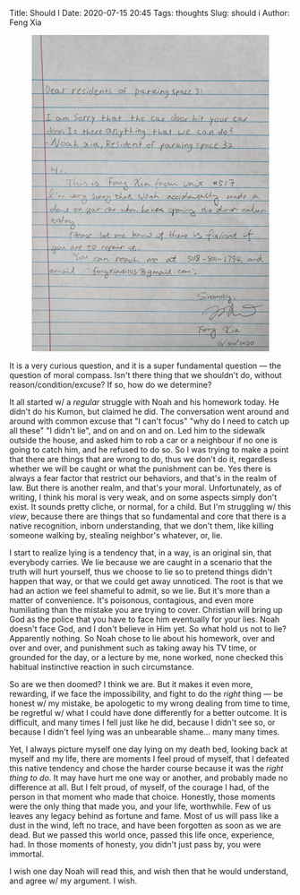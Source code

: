 Title: Should I
Date: 2020-07-15 20:45
Tags: thoughts
Slug: should i
Author: Feng Xia

<figure class="col l6 m6 s12">
  <img src="images/car%20dent%20apology%20letter.png"/>
</figure>

It is a very curious question, and it is a super fundamental question
&mdash; the question of moral compass. Isn't there thing that we
shouldn't do, without reason/condition/excuse? If so, how do we
determine?

It all started w/ a _regular_ struggle with Noah and his homework
today. He didn't do his Kumon, but claimed he did. The conversation
went around and around with common excuse that "I can't focus" "why do
I need to catch up all these" "I didn't lie", and on and on and
on. Led him to the sidewalk outside the house, and asked him to rob a
car or a neighbour if no one is going to catch him, and he refused to
do so. So I was trying to make a point that there are things that are
wrong to do, thus we don't do it, regardless whether we will be caught
or what the punishment can be. Yes there is always a fear factor that
restrict our behaviors, and that's in the realm of law. But there is
another realm, and that's your moral. Unfortunately, as of writing, I
think his moral is very weak, and on some aspects simply don't
exist. It sounds pretty cliche, or normal, for a child. But I'm
struggling w/ this _view_, because there are things that so
fundamental and core that there is a native recognition, inborn
understanding, that we don't them, like killing someone walking by,
stealing neighbor's whatever, or, lie.

I start to realize lying is a tendency that, in a way, is an original
sin, that everybody carries. We lie because we are caught in a
scenario that the truth will hurt yourself, thus we choose to lie so
to pretend things didn't happen that way, or that we could get away
unnoticed. The root is that we had an action we feel shameful to
admit, so we lie. But it's more than a matter of convenience. It's
poisonous, contagious, and even more humiliating than the mistake you
are trying to cover. Christian will bring up God as the police that
you have to face him eventually for your lies. Noah doesn't face God,
and I don't believe in Him yet. So what hold us not to lie? Apparently
nothing. So Noah chose to lie about his homework, over and over and
over, and punishment such as taking away his TV time, or grounded for
the day, or a lecture by me, none worked, none checked this habitual
instinctive reaction in such circumstance.

So are we then doomed? I think we are. But it makes it even more,
rewarding, if we face the impossibility, and fight to do the _right_
thing &mdash; be honest w/ my mistake, be apologetic to my wrong
dealing from time to time, be regretful w/ what I could have done
differently for a better outcome. It is difficult, and many times I
fell just like he did, because I didn't see so, or because I didn't
feel lying was an unbearable shame... many many times. 

Yet, I always picture myself one day lying on my death bed, looking
back at myself and my life, there are moments I feel proud of myself,
that I defeated this native tendency and chose the harder course
because it was the _right thing to do_. It may have hurt me one way or
another, and probably made no difference at all. But I felt proud, of
myself, of the courage I had, of the person in that moment who made
that choice. Honestly, those moments were the only thing that made
you, and your life, worthwhile. Few of us leaves any legacy behind as
fortune and fame. Most of us will pass like a dust in the wind, left
no trace, and have been forgotten as soon as we are dead. But we
passed this world once, passed this life once, experience, had. In
those moments of honesty, you didn't just pass by, you were immortal.

I wish one day Noah will read this, and wish then that he would
understand, and agree w/ my argument. I wish.
